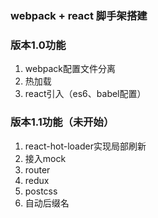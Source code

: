 ### webpack + react 脚手架搭建

### 版本1.0功能
1. webpack配置文件分离
2. 热加载
3. react引入（es6、babel配置）

### 版本1.1功能（未开始）
1. react-hot-loader实现局部刷新 
2. 接入mock
3. router
4. redux
5. postcss
6. 自动后缀名


